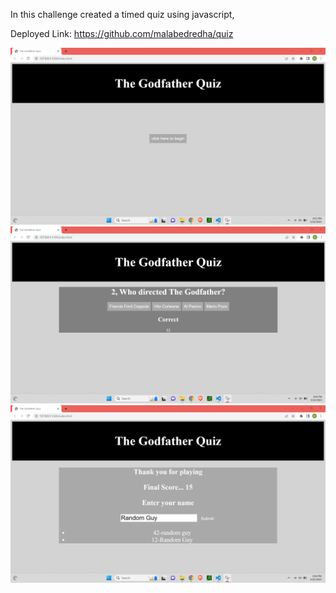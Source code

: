 In this challenge created a timed quiz using javascript,

Deployed Link: https://github.com/malabedredha/quiz

![First Part](./assets/images/quiz1.png)
![Second Part](./assets/images/quiz2.png)
![Tird Part Part](./assets/images/quiz3.png)
